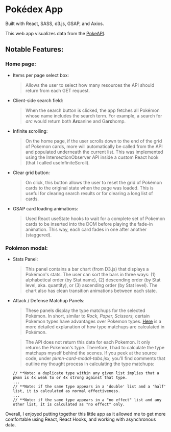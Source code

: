 # Pokédex App

Built with React, SASS, d3.js, GSAP, and Axios.

This web app visualizes data from the [PokeAPI](https://pokeapi.co/docs/v2#pokemon).

## Notable Features:

### Home page:
- Items per page select box:
    > Allows the user to select how many resources the API should return from each GET request.


- Client-side search field:
    > When the search button is clicked, the app fetches all Pokémon whose name includes the search term. For example, a search for *arc* would return both **Arc**anine and G**arc**homp.


- Infinite scrolling:
    > On the home page, if the user scrolls down to the end of the grid of Pokemon cards, more will automatically be called from the API and populated underneath the current list. This was implemented using the IntersectionObserver API inside a custom React hook (that I called useInfiniteScroll).


- Clear grid button:
    > On click, this button allows the user to reset the grid of Pokémon cards to the original state when the page was loaded. This is useful for clearing search results or for clearing a long list of cards.


- GSAP card loading animations:
    > Used React useState hooks to wait for a complete set of Pokemon cards to be inserted into the DOM before playing the fade-in animation. This way, each card fades in one after another (staggered).


### Pokémon modal:
-  Stats Panel:
    > This panel contains a bar chart (from D3.js) that displays a Pokémon's stats. The user can sort the bars in three ways: (1) alphabetical order (by Stat name), (2) descending order (by Stat level, aka. quantity), or (3) ascending order (by Stat level). The chart also has clean transition animations between each state.


- Attack / Defense Matchup Panels:
    > These panels display the type matchups for the selected Pokémon. In short, similar to *Rock, Paper, Scissors,* certain Pokemon types have advantages over Pokemon types. [Here](https://pokemondb.net/type/dual) is a more detailed explanation of how type matchups are calculated in Pokémon.
    
    > The API does not return this data for each Pokemon. It only returns the Pokemon's type. Therefore, I had to calculate the type matchups myself behind the scenes. If you peek at the source code, under *pkmn-card-modal-tabs.jsx,* you'll find comments that outline my thought process in calculating the type matchups:

    ```
    // **Note: a duplicate type within any given list implies that a pkmn is 4x weak to or 4x strong against that type.
    ...
    // **Note: if the same type appears in a 'double' list and a 'half' list, it is calculated as normal effectiveness.
    ...
    // **Note: if the same type appears in a "no effect" list and any other list, it is calculated as "no effect" only.
    ```

Overall, I enjoyed putting together this little app as it allowed me to get more comfortable using React, React Hooks, and working with asynchronous data.
